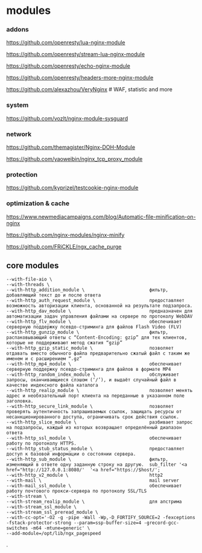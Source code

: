 modules
======

### addons
https://github.com/openresty/lua-nginx-module

https://github.com/openresty/stream-lua-nginx-module

https://github.com/openresty/echo-nginx-module

https://github.com/openresty/headers-more-nginx-module

https://github.com/alexazhou/VeryNginx  # WAF, statistic and more

### system

https://github.com/vozlt/nginx-module-sysguard

### network

https://github.com/themagister/Nginx-DOH-Module

https://github.com/yaoweibin/nginx_tcp_proxy_module

### protection

https://github.com/kyprizel/testcookie-nginx-module

### optimization & cache

https://www.newmediacampaigns.com/blog/Automatic-file-minification-on-nginx

https://github.com/nginx-modules/nginx-minify

https://github.com/FRiCKLE/ngx_cache_purge

## core modules
```
--with-file-aio \
--with-threads \                                     
--with-http_addition_module \                        фильтр, добавляющий текст до и после ответа
--with-http_auth_request_module \                    предоставляет возможность авторизации клиента, основанной на результате подзапроса.
--with-http_dav_module \                             предназначен для автоматизации задач управления файлами на сервере по протоколу WebDAV
--with-http_flv_module \                             обеспечивает серверную поддержку псевдо-стриминга для файлов Flash Video (FLV)
--with-http_gunzip_module \                          фильтр, распаковывающий ответы с “Content-Encoding: gzip” для тех клиентов, которые не поддерживают метод сжатия “gzip”
--with-http_gzip_static_module \                     позволяет отдавать вместо обычного файла предварительно сжатый файл с таким же именем и с расширением “.gz”
--with-http_mp4_module \                             обеспечивает серверную поддержку псевдо-стриминга для файлов в формате MP4
--with-http_random_index_module \                    обслуживает запросы, оканчивающиеся слэшом (‘/’), и выдаёт случайный файл в качестве индексного файла каталога
--with-http_realip_module \                          позволяет менять адрес и необязательный порт клиента на переданные в указанном поле заголовка.
--with-http_secure_link_module \                     позволяет проверять аутентичность запрашиваемых ссылок, защищать ресурсы от несанкционированного доступа, ограничивать срок действия ссылок.
--with-http_slice_module \                           разбивает запрос на подзапросы, каждый из которых возвращает определённый диапазон ответа
--with-http_ssl_module \                             обеспечивает работу по протоколу HTTPS.
--with-http_stub_status_module \                     предоставляет доступ к базовой информации о состоянии сервера.
--with-http_sub_module \                             фильтр, изменяющий в ответе одну заданную строку на другую.  sub_filter '<a href="http://127.0.0.1:8080/'  '<a href="https://$host/';
--with-http_v2_module \                              http2
--with-mail \                                        mail server
--with-mail_ssl_module \                             обеспечивает работу почтового прокси-сервера по протоколу SSL/TLS
--with-stream \
--with-stream_realip_module \                        для апстрима
--with-stream_ssl_module \
--with-stream_ssl_preread_module \
--with-cc-opt='-O2 -g -pipe -Wall -Wp,-D_FORTIFY_SOURCE=2 -fexceptions -fstack-protector-strong --param=ssp-buffer-size=4 -grecord-gcc-switches -m64 -mtune=generic' \
--add-module=/opt/lib/ngx_pagespeed
```



.
